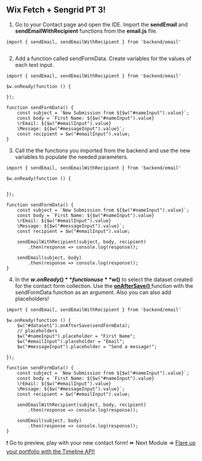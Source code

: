 ## Wix Fetch + Sengrid PT 3! 
1. Go to your Contact page and open the IDE. Import the **sendEmail** and **sendEmailWithRecipient** functions from the **email.js** file. 

```
import { sendEmail, sendEmailWithRecipient } from 'backend/email'


```
2. Add a function called sendFormData. Create variables for the values of each text input.
```
import { sendEmail, sendEmailWithRecipient } from 'backend/email'

$w.onReady(function () {

});

function sendFormData() {
	const subject = `New Submission from ${$w("#nameInput").value}`;
	const body = `First Name: ${$w("#nameInput").value}
	\rEmail: ${$w("#emailInput").value}
    \Message: ${$w("#messageInput").value}`;
	const recipient = $w("#emailInput").value;
}
```
3. Call the the functions you imported from the backend and use the new variables to populate the needed parameters. 
```
import { sendEmail, sendEmailWithRecipient } from 'backend/email'

$w.onReady(function () {
	

});

function sendFormData() {
	const subject = `New Submission from ${$w("#nameInput").value}`;
	const body = `First Name: ${$w("#nameInput").value}
	\rEmail: ${$w("#emailInput").value}
    \Message: ${$w("#messageInput").value}`;
	const recipient = $w("#emailInput").value;

	sendEmailWithRecipient(subject, body, recipient)
		.then(response => console.log(response));

	sendEmail(subject, body)
		.then(response => console.log(response));
}
```
4. In the **$w.onReady()** function use **$w()** to select the dataset created for the contact form collection. Use the [**onAfterSave()** ](https://www.wix.com/corvid/reference/wix-dataset.Dataset.html#onAfterSave)function with the sendFormData function as an argument. Also you can also add placeholders!   
```
import { sendEmail, sendEmailWithRecipient } from 'backend/email'

$w.onReady(function () {
	$w("#dataset1").onAfterSave(sendFormData);
	// placeholders
	$w("#nameInput").placeholder = "First Name";
	$w("#emailInput").placeholder = "Email";
	$w("#messageInput").placeholder = "Send a message!";

});

function sendFormData() {
	const subject = `New Submission from ${$w("#nameInput").value}`;
	const body = `First Name: ${$w("#nameInput").value}
	\rEmail: ${$w("#emailInput").value}
    \Message: ${$w("#messageInput").value}`;
	const recipient = $w("#emailInput").value;

	sendEmailWithRecipient(subject, body, recipient)
		.then(response => console.log(response));

	sendEmail(subject, body)
		.then(response => console.log(response));
}
```

❗ Go to preview, play with your new contact form!
⏩ Next Module => [Flare up your portfolio with the Timeline API!](TIMELINE_API.md)